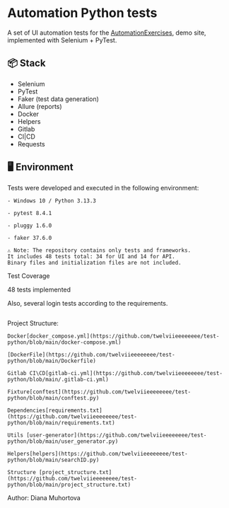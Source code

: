 # Automation Python tests

A set of UI automation tests for the [AutomationExercises](https://automationexercise.com/), demo site, implemented with Selenium + PyTest.

## 📦 Stack
- Selenium
- PyTest
- Faker (test data generation)
- Allure (reports)
- Docker
- Helpers
- Gitlab
- CI|CD
- Requests

## 🖥️ Environment
Tests were developed and executed in the following environment:
```
- Windows 10 / Python 3.13.3

- pytest 8.4.1

- pluggy 1.6.0

- faker 37.6.0

```
```
⚠️ Note: The repository contains only tests and frameworks.
It includes 48 tests total: 34 for UI and 14 for API.
Binary files and initialization files are not included.
```
Test Coverage

48 tests implemented

Also, several login tests according to the requirements.

```

```
Project Structure:

```
Docker[docker_compose.yml](https://github.com/twelviieeeeeeee/test-python/blob/main/docker-compose.yml)

[DockerFile](https://github.com/twelviieeeeeeee/test-python/blob/main/Dockerfile)

Gitlab CI\CD[gitlab-ci.yml](https://github.com/twelviieeeeeeee/test-python/blob/main/.gitlab-ci.yml)

Fixture[conftest](https://github.com/twelviieeeeeeee/test-python/blob/main/conftest.py)

Dependencies[requirements.txt](https://github.com/twelviieeeeeeee/test-python/blob/main/requirements.txt)

Utils [user-generator](https://github.com/twelviieeeeeeee/test-python/blob/main/user_generator.py)

Helpers[helpers](https://github.com/twelviieeeeeeee/test-python/blob/main/searchID.py)

Structure [project_structure.txt](https://github.com/twelviieeeeeeee/test-python/blob/main/project_structure.txt)
```
Author: Diana Muhortova











